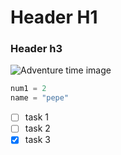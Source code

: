 # Header H1
### Header h3

![Adventure time image](https://i.redd.it/598hojzvcnjc1.jpeg)

```python
num1 = 2
name = "pepe"
```
 - [ ] task 1
 - [ ] task 2
 - [X] task 3
